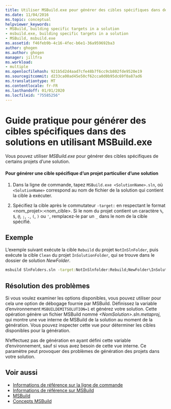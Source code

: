 ```yaml
---
title: Utiliser MSBuild.exe pour générer des cibles spécifiques dans des solutions
ms.date: 11/04/2016
ms.topic: conceptual
helpviewer_keywords:
- MSBuild, building specific targets in a solution
- msbuild.exe, building specific targets in a solution
- MSBuild, msbuild.exe
ms.assetid: f46feb9b-4c16-4fec-b6e1-36a959692ba3
author: ghogen
ms.author: ghogen
manager: jillfra
ms.workload:
- multiple
ms.openlocfilehash: 921b5d2d4aad7cfe48b7f6cc9cb802fde9520e19
ms.sourcegitcommit: d233ca00ad45e50cf62cca0d0b95dc69f0a87ad6
ms.translationtype: MT
ms.contentlocale: fr-FR
ms.lasthandoff: 01/01/2020
ms.locfileid: "75585256"
---
```

# <a name="how-to-build-specific-targets-in-solutions-by-using-msbuildexe"></a>Guide pratique pour générer des cibles spécifiques dans des solutions en utilisant MSBuild.exe
Vous pouvez utiliser *MSBuild.exe* pour générer des cibles spécifiques de certains projets d’une solution.

#### <a name="to-build-a-specific-target-of-a-specific-project-in-a-solution"></a>Pour générer une cible spécifique d’un projet particulier d’une solution

1. Dans la ligne de commande, tapez `MSBuild.exe <SolutionName>.sln`, où `<SolutionName>` correspond au nom de fichier de la solution qui contient la cible à exécuter.

2. Spécifiez la cible après le commutateur `-target:` en respectant le format \<nom_projet>:\<nom_cible>. Si le nom du projet contient un caractère `%`, `$`, `@`, `;`, `.`, `(`, `)` ou `'`, remplacez-le par un `_` dans le nom de la cible spécifié.

## <a name="example"></a>Exemple
 L’exemple suivant exécute la cible `Rebuild` du projet `NotInSlnFolder`, puis exécute la cible `Clean` du projet `InSolutionFolder`, qui se trouve dans le dossier de solution *NewFolder*.

```cmd
msbuild SlnFolders.sln -target:NotInSlnfolder:Rebuild;NewFolder\InSolutionFolder:Clean
```

## <a name="troubleshooting"></a>Résolution des problèmes

Si vous voulez examiner les options disponibles, vous pouvez utiliser pour cela une option de débogage fournie par MSBuild. Définissez la variable d’environnement `MSBUILDEMITSOLUTION=1` et générez votre solution. Cette opération génère un fichier MSBuild nommé *\<NomSolution>.sln.metaproj*, qui montre une vue interne de MSBuild de la solution au moment de la génération. Vous pouvez inspecter cette vue pour déterminer les cibles disponibles pour la génération.

N’effectuez pas de génération en ayant défini cette variable d’environnement, sauf si vous avez besoin de cette vue interne. Ce paramètre peut provoquer des problèmes de génération des projets dans votre solution.

## <a name="see-also"></a>Voir aussi
- [Informations de référence sur la ligne de commande](../msbuild/msbuild-command-line-reference.md)
- [Informations de référence sur MSBuild](../msbuild/msbuild-reference.md)
- [MSBuild](../msbuild/msbuild.md)
- [Concepts MSBuild](../msbuild/msbuild-concepts.md)
